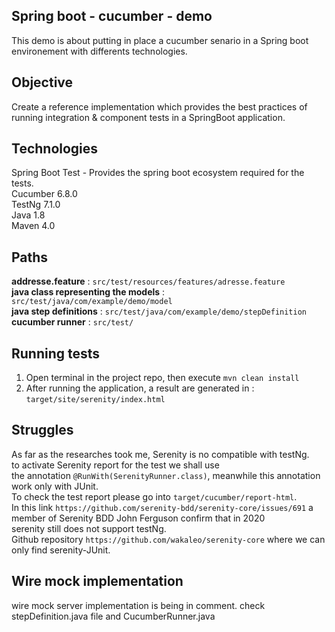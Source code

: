 Spring boot - cucumber - demo
-------
This demo is about putting in place a cucumber senario in a Spring boot environement with differents technologies.


Objective
--
Create a reference implementation which provides the best practices of running integration & component tests in a SpringBoot application.

Technologies
--
Spring Boot Test - Provides the spring boot ecosystem required for the tests.<br>
Cucumber 6.8.0 <br>
TestNg 7.1.0<br>
Java 1.8 <br>
Maven 4.0

Paths
--
**addresse.feature** : ``src/test/resources/features/adresse.feature`` <br>
**java class representing the models** : ``src/test/java/com/example/demo/model`` <br>
**java step definitions** : ``src/test/java/com/example/demo/stepDefinition`` <br>
**cucumber runner** : ``src/test/``

Running tests
---
1. Open terminal in the project repo, then execute ``mvn clean install``
2. After running the application, a result are generated in : ``target/site/serenity/index.html``

Struggles
---
As far as the researches took me, Serenity is no compatible with testNg.<br>to activate Serenity report for the test we shall use<br>
the annotation ``@RunWith(SerenityRunner.class)``, meanwhile this annotation work only with JUnit.<br>
To check the test report please go into ``target/cucumber/report-html``.<br>
In this link ``https://github.com/serenity-bdd/serenity-core/issues/691`` a member of Serenity BDD John Ferguson confirm that in 2020<br>serenity still does not support testNg.<br>
Github repository ``https://github.com/wakaleo/serenity-core`` where we can only find serenity-JUnit.

Wire mock implementation
---
wire mock server implementation is being in comment.
check stepDefinition.java file and CucumberRunner.java
